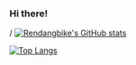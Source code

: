 ### Hi there!


/ [![Rendangbike's GitHub stats](https://github-readme-stats.vercel.app/api?username=rendangbike&include_all_commits=true&show_icons=true)](https://github.com/anuraghazra/github-readme-stats)

[![Top Langs](https://github-readme-stats.vercel.app/api/top-langs/?username=rendangbike&layout=compact)](https://github.com/anuraghazra/github-readme-stats)
